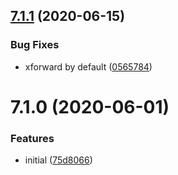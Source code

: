## [7.1.1](https://github.com/softwaregroup-bg/ut-gateway/compare/v7.1.0...v7.1.1) (2020-06-15)


### Bug Fixes

* xforward by default ([0565784](https://github.com/softwaregroup-bg/ut-gateway/commit/0565784c21420e80db83d1caf1a542d7dcd8e178))



# 7.1.0 (2020-06-01)


### Features

* initial ([75d8066](https://github.com/softwaregroup-bg/ut-gateway/commit/75d80665a7fa21df132f4d3a28446d97506b127a))



